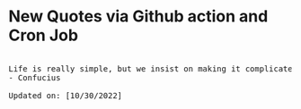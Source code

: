 # New Quotes via Github action and Cron Job

<pre>
<!-- #quote -->
Life is really simple, but we insist on making it complicated.
- Confucius

Updated on: [10/30/2022]
<!-- #quoteEnd -->
</pre>
